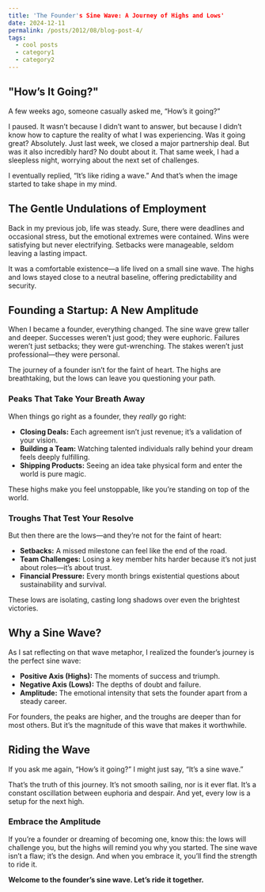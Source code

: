 ```yaml
---
title: 'The Founder's Sine Wave: A Journey of Highs and Lows'
date: 2024-12-11
permalink: /posts/2012/08/blog-post-4/
tags:
  - cool posts
  - category1
  - category2
---
```


## "How’s It Going?"

A few weeks ago, someone casually asked me, “How’s it going?”

I paused. It wasn’t because I didn’t want to answer, but because I didn’t know how to capture the reality of what I was experiencing. Was it going great? Absolutely. Just last week, we closed a major partnership deal. But was it also incredibly hard? No doubt about it. That same week, I had a sleepless night, worrying about the next set of challenges.

I eventually replied, “It’s like riding a wave.” And that’s when the image started to take shape in my mind.

## The Gentle Undulations of Employment

Back in my previous job, life was steady. Sure, there were deadlines and occasional stress, but the emotional extremes were contained. Wins were satisfying but never electrifying. Setbacks were manageable, seldom leaving a lasting impact.

It was a comfortable existence—a life lived on a small sine wave. The highs and lows stayed close to a neutral baseline, offering predictability and security.

## Founding a Startup: A New Amplitude

When I became a founder, everything changed. The sine wave grew taller and deeper. Successes weren’t just good; they were euphoric. Failures weren’t just setbacks; they were gut-wrenching. The stakes weren’t just professional—they were personal.

The journey of a founder isn’t for the faint of heart. The highs are breathtaking, but the lows can leave you questioning your path.

### Peaks That Take Your Breath Away

When things go right as a founder, they *really* go right:

- **Closing Deals:** Each agreement isn’t just revenue; it’s a validation of your vision.
- **Building a Team:** Watching talented individuals rally behind your dream feels deeply fulfilling.
- **Shipping Products:** Seeing an idea take physical form and enter the world is pure magic.

These highs make you feel unstoppable, like you’re standing on top of the world.


### Troughs That Test Your Resolve

But then there are the lows—and they’re not for the faint of heart:

- **Setbacks:** A missed milestone can feel like the end of the road.
- **Team Challenges:** Losing a key member hits harder because it’s not just about roles—it’s about trust.
- **Financial Pressure:** Every month brings existential questions about sustainability and survival.

These lows are isolating, casting long shadows over even the brightest victories.

## Why a Sine Wave?

As I sat reflecting on that wave metaphor, I realized the founder’s journey is the perfect sine wave:

- **Positive Axis (Highs):** The moments of success and triumph.
- **Negative Axis (Lows):** The depths of doubt and failure.
- **Amplitude:** The emotional intensity that sets the founder apart from a steady career.

For founders, the peaks are higher, and the troughs are deeper than for most others. But it’s the magnitude of this wave that makes it worthwhile.

## Riding the Wave

If you ask me again, “How’s it going?” I might just say, “It’s a sine wave.”

That’s the truth of this journey. It’s not smooth sailing, nor is it ever flat. It’s a constant oscillation between euphoria and despair. And yet, every low is a setup for the next high.

### Embrace the Amplitude

If you’re a founder or dreaming of becoming one, know this: the lows will challenge you, but the highs will remind you why you started. The sine wave isn’t a flaw; it’s the design. And when you embrace it, you’ll find the strength to ride it.

**Welcome to the founder’s sine wave. Let’s ride it together.**
